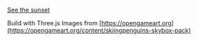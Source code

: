 [See the sunset](https://milanla.github.io/sunset-on-tatooine/)

Build with Three.js
Images from [https://opengameart.org](https://opengameart.org/content/skiingpenguins-skybox-pack)
